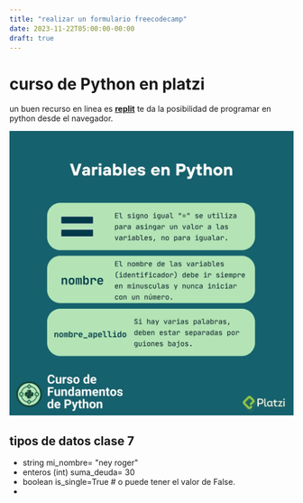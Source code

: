 ```yaml
---
title: "realizar un formulario freecodecamp"
date: 2023-11-22T05:00:00-00:00
draft: true
---
```

# curso de Python en platzi

un buen recurso en linea es **[replit](https://replit.com/languages/python3)** te da la posibilidad de programar en python desde el navegador.

![variables](img/variables_python.webp)

## tipos de datos clase 7
- string  mi_nombre= "ney roger"
- enteros (int) suma_deuda= 30
- boolean is_single=True # o puede tener el valor de False.
- 
